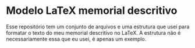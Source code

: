 # Modelo LaTeX memorial descritivo

Esse repositório tem um conjunto de arquivos e uma estrutura que usei para formatar o texto do meu memorial descritivo no LaTeX. A estrutura não é necessariamente essa que eu usei, é apenas um exemplo.
